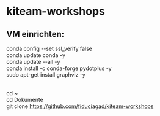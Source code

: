 # kiteam-workshops

## VM einrichten:
conda config --set ssl_verify false <br>
conda update conda -y <br>
conda update --all -y <br>
conda install -c conda-forge pydotplus -y <br>
sudo apt-get install graphviz -y <br> <br>

cd ~ <br>
cd Dokumente <br>
git clone https://github.com/fiduciagad/kiteam-workshops